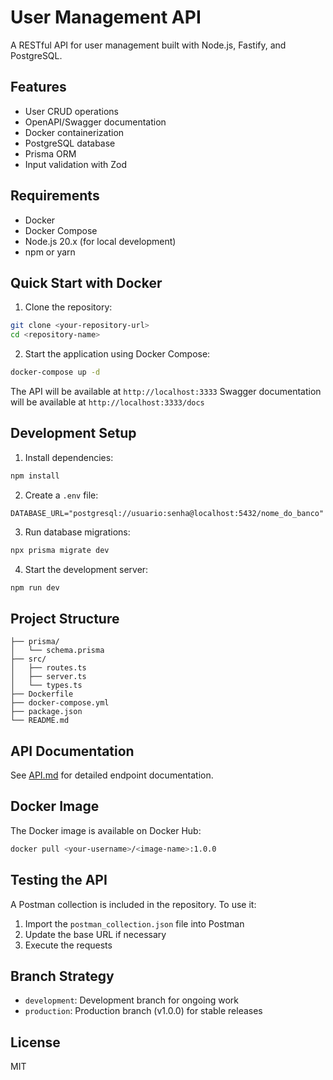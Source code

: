 # User Management API

A RESTful API for user management built with Node.js, Fastify, and PostgreSQL.

## Features

- User CRUD operations
- OpenAPI/Swagger documentation
- Docker containerization
- PostgreSQL database
- Prisma ORM
- Input validation with Zod

## Requirements

- Docker
- Docker Compose
- Node.js 20.x (for local development)
- npm or yarn

## Quick Start with Docker

1. Clone the repository:

```bash
git clone <your-repository-url>
cd <repository-name>
```

2. Start the application using Docker Compose:

```bash
docker-compose up -d
```

The API will be available at `http://localhost:3333`
Swagger documentation will be available at `http://localhost:3333/docs`

## Development Setup

1. Install dependencies:

```bash
npm install
```

2. Create a `.env` file:

```env
DATABASE_URL="postgresql://usuario:senha@localhost:5432/nome_do_banco"
```

3. Run database migrations:

```bash
npx prisma migrate dev
```

4. Start the development server:

```bash
npm run dev
```

## Project Structure

```
├── prisma/
│   └── schema.prisma
├── src/
│   ├── routes.ts
│   ├── server.ts
│   └── types.ts
├── Dockerfile
├── docker-compose.yml
├── package.json
└── README.md
```

## API Documentation

See [API.md](./API.md) for detailed endpoint documentation.

## Docker Image

The Docker image is available on Docker Hub:

```bash
docker pull <your-username>/<image-name>:1.0.0
```

## Testing the API

A Postman collection is included in the repository. To use it:

1. Import the `postman_collection.json` file into Postman
2. Update the base URL if necessary
3. Execute the requests

## Branch Strategy

- `development`: Development branch for ongoing work
- `production`: Production branch (v1.0.0) for stable releases

## License

MIT
